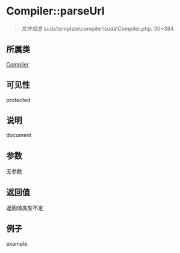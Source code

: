 # Compiler::parseUrl

> *文件信息* suda\template\compiler\suda\Compiler.php: 30~384
## 所属类 

[Compiler](../Compiler.md)

## 可见性

  protected  
## 说明

document

## 参数

无参数

## 返回值
返回值类型不定

## 例子

example
